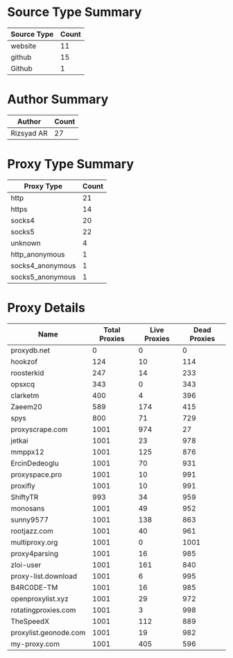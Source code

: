 # Source Type Summary

| Source Type | Count |
|-------------|-------|
| website | 11 |
| github | 15 |
| Github | 1 |


# Author Summary

| Author | Count |
|--------|-------|
| Rizsyad AR | 27 |


# Proxy Type Summary

| Proxy Type | Count |
|------------|-------|
| http | 21 |
| https | 14 |
| socks4 | 20 |
| socks5 | 22 |
| unknown | 4 |
| http_anonymous | 1 |
| socks4_anonymous | 1 |
| socks5_anonymous | 1 |


# Proxy Details

| Name | Total Proxies | Live Proxies | Dead Proxies |
|------|---------------|--------------|---------------|
| proxydb.net | 0 | 0 | 0 |
| hookzof | 124 | 10 | 114 |
| roosterkid | 247 | 14 | 233 |
| opsxcq | 343 | 0 | 343 |
| clarketm | 400 | 4 | 396 |
| Zaeem20 | 589 | 174 | 415 |
| spys | 800 | 71 | 729 |
| proxyscrape.com | 1001 | 974 | 27 |
| jetkai | 1001 | 23 | 978 |
| mmppx12 | 1001 | 125 | 876 |
| ErcinDedeoglu | 1001 | 70 | 931 |
| proxyspace.pro | 1001 | 10 | 991 |
| proxifly | 1001 | 10 | 991 |
| ShiftyTR | 993 | 34 | 959 |
| monosans | 1001 | 49 | 952 |
| sunny9577 | 1001 | 138 | 863 |
| rootjazz.com | 1001 | 40 | 961 |
| multiproxy.org | 1001 | 0 | 1001 |
| proxy4parsing | 1001 | 16 | 985 |
| zloi-user | 1001 | 161 | 840 |
| proxy-list.download | 1001 | 6 | 995 |
| B4RC0DE-TM | 1001 | 16 | 985 |
| openproxylist.xyz | 1001 | 29 | 972 |
| rotatingproxies.com | 1001 | 3 | 998 |
| TheSpeedX | 1001 | 112 | 889 |
| proxylist.geonode.com | 1001 | 19 | 982 |
| my-proxy.com | 1001 | 405 | 596 |

